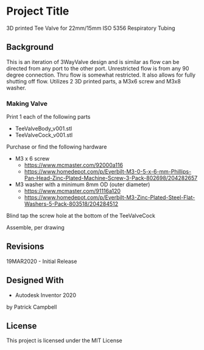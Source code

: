 # Project Title

3D printed Tee Valve for 22mm/15mm ISO 5356 Respiratory Tubing

## Background

This is an iteration of 3WayValve design and is similar as flow can be directed from any port to the other port. Unrestricted flow is from any 90 degree connection. Thru flow is somewhat restricted. It also allows for fully shutting off flow. Utilizes 2 3D printed parts, a M3x6 screw and M3x8 washer.


### Making Valve

Print 1 each of the following parts

* TeeValveBody_v001.stl
* TeeValveCock_v001.stl

Purchase or find the following hardware

* M3 x 6 screw
     * https://www.mcmaster.com/92000a116
     * https://www.homedepot.com/p/Everbilt-M3-0-5-x-6-mm-Phillips-Pan-Head-Zinc-Plated-Machine-Screw-3-Pack-802698/204282657
* M3 washer with a minimum 8mm OD (outer diameter) 
     * https://www.mcmaster.com/91116a120
     * https://www.homedepot.com/p/Everbilt-M3-Zinc-Plated-Steel-Flat-Washers-5-Pack-803518/204284512

Blind tap the screw hole at the bottom of the TeeValveCock

Assemble, per drawing

## Revisions
19MAR2020 - Initial Release

## Designed With

* Autodesk Inventor 2020 

by Patrick Campbell

## License

This project is licensed under the MIT License
